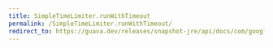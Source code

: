```yaml
---
title: SimpleTimeLimiter.runWithTimeout
permalink: /SimpleTimeLimiter.runWithTimeout/
redirect_to: https://guava.dev/releases/snapshot-jre/api/docs/com/google/common/util/concurrent/SimpleTimeLimiter.html#runWithTimeout-java.lang.Runnable-long-java.util.concurrent.TimeUnit-
---
```

